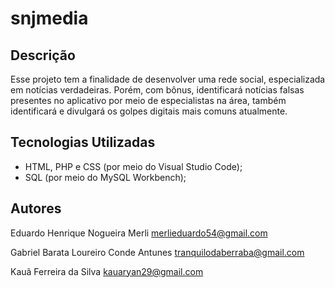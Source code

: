 # snjmedia

## Descrição
Esse projeto tem a finalidade de desenvolver uma rede social, especializada em notícias verdadeiras. Porém, com bônus, identificará notícias falsas presentes no aplicativo por meio de especialistas na área, também identificará e divulgará os golpes digitais mais comuns atualmente.

## Tecnologias Utilizadas
- HTML, PHP e CSS (por meio do Visual Studio Code);
- SQL (por meio do MySQL Workbench);

## Autores
Eduardo Henrique Nogueira Merli
merlieduardo54@gmail.com

Gabriel Barata Loureiro Conde Antunes
tranquilodaberraba@gmail.com

Kauã Ferreira da Silva
kauaryan29@gmail.com

